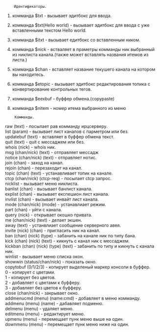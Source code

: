 		Идентификаторы.  
  
1. комманда $txt 		- вызывает эдитбокс для ввода.  
2. комманда $txt(Hello world)	- вызывает эдитбокс для ввода с уже вставленными текстом Hello world.  
3. комманда $itxt 		- вызывает едитбокс со вcтавленным ником.  
4. комманда $nick 		- встваляет в праметры комманды ник выбранный из никлиста канала.(также может вставлять названия итемов из листа.)  
5. комманда $chan		- вставляет название текушего канала на котором вы находитесь.  
6. комманда $etopic		- вызывает эдитбокс редактирования топика с конвертирование контрольных тегов.  
7. комманда $eexbuf		- буффер обмена.(copypaste)  
8. комманда $nitem		- номер итема выбранного из меню  
  
		Комманды.  
  
raw (text)			- посылает рав комманду ирцсерверу.  
list (param)			- вызывает лист каналов с парметром или без.  
updatebuf (text)		- вставляет в буффер обмена текст.  
quit (text)			- quit с мессаджем или без.  
whois (nick)			- whois ник.  
msg (chan/nick) (text)		- отправляет мессадж  
notice (chan/nick) (text)	- отправляет нотис.  
join (chan)			- заход на канал.  
rejoin (chan)			- перезаходит на канал.  
topic (chan) (text)		- устанавливает топик на канале.  
ctcp (chan/nick) (ctcp-req)	- посылает ctcp запрос.  
nicklist			- вызывает меню никлиста.  
banlist (chan)			- вызывает банлист канала.  
explist (chan)			- вызывает експешион лист канала.  
invlist (chan)			- вызывает инвайт лист канала.  
mode (chan/nick) (mode)		- устанавлиает режим.  
part (chan)			- уйти с канала.  
query (nick)			- открывает окошко привата.  
me (chan/nick) (text)		- делает экшен.  
away (text)			- устанвлиает сообщение серверного авея.  
invite (nick) (chan)            - пригласить ник на канал.  
ban (chan) (nick) (type)        - забанить на канале ник по типу бана.  
kick (chan) (nick) (text)       - кикнуть с канал ник с мессаджем.  
kickban (chan) (nick) (type) (text) - забанить по типу и кикнуть с канала ник.  
winlist				- вызывает меню списка окон.  
showwin	(status/chan/nick)	- показать окно.  
copytobuf (0/1/2/3)		- копирует выделеный маркер консоли в буффер.  
					  0 - копирует с цветами.  
					  1 - копирует без цветов.  
					  2 - добавляет с цветами к буфферу.  
					  3 - добавляет без цветов к буфферу.  
close (chan/nick)			- закрывает окно.  
addmenucmd (menu) (name:cmd)	- добавляет в меню комманду.  
addmenu (menu) (name)		- дабавляет подменю.  
delmenu (menu)			- удаляет меню.  
editmenu (menu)			- редактирует меню.  
upmenu (menu)			- перемещает пунк меню выше на один.  
downmenu (menu)			- перемещает пунк меню ниже на один.  
